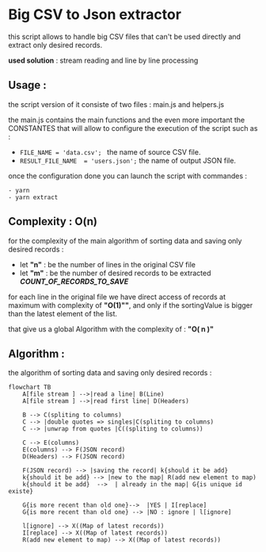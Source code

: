 # Big CSV to Json extractor

this script allows to handle big CSV files that can't be used directly and extract only desired records.

**used solution** : stream reading and line by line processing


## Usage : 
the script version of it consiste of two files : main.js and helpers.js

the main.js contains the main functions and the even more important the CONSTANTES that will allow to configure 
the execution of the script such as : 

- ```FILE_NAME = 'data.csv'; ```  the name of source CSV file.
- ```RESULT_FILE_NAME  = 'users.json';```  the name of output JSON file.

once the configuration done you can launch the script with commandes :

```
- yarn
- yarn extract
```

## Complexity : O(n)
for the complexity of the main algorithm of sorting data and saving only desired records :

- let **"n"** : be the number of lines in the original CSV file
- let **"m"** : be the number of desired records to be extracted  ***COUNT_OF_RECORDS_TO_SAVE***

for each line in the original file we have direct access of records at maximum with complexity of **"O(1)""**,
and only if the sortingValue is bigger than the latest element of the list.

that give us a global Algorithm with the complexity of : **"O( n )"**



## Algorithm :
  the algorithm of sorting data and saving only desired records :
```mermaid
flowchart TB
    A[file stream ] -->|read a line| B(Line)
    A[file stream ] -->|read first line| D(Headers)

    B --> C(spliting to columns)
    C --> |double quotes => singles|C(spliting to columns)
    C --> |unwrap from quotes |C((spliting to columns))

    C --> E(columns)
    E(columns) --> F(JSON record)
    D(Headers) --> F(JSON record)

    F(JSON record) --> |saving the record| k{should it be add} 
    k{should it be add} --> |new to the map| R(add new element to map)
    k{should it be add}  -->  | already in the map| G{is unique id existe}

    G{is more recent than old one}-->  |YES | I[replace]
    G{is more recent than old one} --> |NO : ignore | l[ignore]

    l[ignore] --> X((Map of latest records))
    I[replace] --> X((Map of latest records))
    R(add new element to map) --> X((Map of latest records))
```




